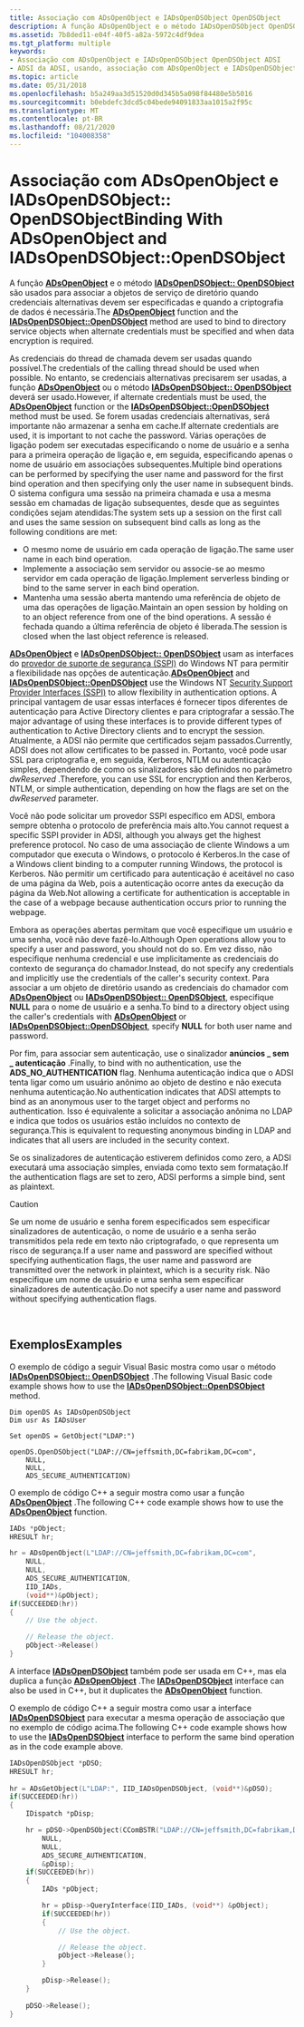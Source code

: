 ```yaml
---
title: Associação com ADsOpenObject e IADsOpenDSObject OpenDSObject
description: A função ADsOpenObject e o método IADsOpenDSObject OpenDSObject são usados para associar a objetos de serviço de diretório quando credenciais alternativas devem ser especificadas e quando a criptografia de dados é necessária.
ms.assetid: 7b8ded11-e04f-40f5-a82a-5972c4df9dea
ms.tgt_platform: multiple
keywords:
- Associação com ADsOpenObject e IADsOpenDSObject OpenDSObject ADSI
- ADSI da ADSI, usando, associação com ADsOpenObject e IADsOpenDSObject OpenDSObject
ms.topic: article
ms.date: 05/31/2018
ms.openlocfilehash: b5a249aa3d51520d0d345b5a098f84480e5b5016
ms.sourcegitcommit: b0ebdefc3dcd5c04bede94091833aa1015a2f95c
ms.translationtype: MT
ms.contentlocale: pt-BR
ms.lasthandoff: 08/21/2020
ms.locfileid: "104008358"
---
```

# <a name="binding-with-adsopenobject-and-iadsopendsobjectopendsobject"></a><span data-ttu-id="ef264-105">Associação com ADsOpenObject e IADsOpenDSObject:: OpenDSObject</span><span class="sxs-lookup"><span data-stu-id="ef264-105">Binding With ADsOpenObject and IADsOpenDSObject::OpenDSObject</span></span>

<span data-ttu-id="ef264-106">A função [**ADsOpenObject**](/windows/desktop/api/Adshlp/nf-adshlp-adsopenobject) e o método [**IADsOpenDSObject:: OpenDSObject**](/windows/desktop/api/Iads/nf-iads-iadsopendsobject-opendsobject) são usados para associar a objetos de serviço de diretório quando credenciais alternativas devem ser especificadas e quando a criptografia de dados é necessária.</span><span class="sxs-lookup"><span data-stu-id="ef264-106">The [**ADsOpenObject**](/windows/desktop/api/Adshlp/nf-adshlp-adsopenobject) function and the [**IADsOpenDSObject::OpenDSObject**](/windows/desktop/api/Iads/nf-iads-iadsopendsobject-opendsobject) method are used to bind to directory service objects when alternate credentials must be specified and when data encryption is required.</span></span>

<span data-ttu-id="ef264-107">As credenciais do thread de chamada devem ser usadas quando possível.</span><span class="sxs-lookup"><span data-stu-id="ef264-107">The credentials of the calling thread should be used when possible.</span></span> <span data-ttu-id="ef264-108">No entanto, se credenciais alternativas precisarem ser usadas, a função [**ADsOpenObject**](/windows/desktop/api/Adshlp/nf-adshlp-adsopenobject) ou o método [**IADsOpenDSObject:: OpenDSObject**](/windows/desktop/api/Iads/nf-iads-iadsopendsobject-opendsobject) deverá ser usado.</span><span class="sxs-lookup"><span data-stu-id="ef264-108">However, if alternate credentials must be used, the [**ADsOpenObject**](/windows/desktop/api/Adshlp/nf-adshlp-adsopenobject) function or the [**IADsOpenDSObject::OpenDSObject**](/windows/desktop/api/Iads/nf-iads-iadsopendsobject-opendsobject) method must be used.</span></span> <span data-ttu-id="ef264-109">Se forem usadas credenciais alternativas, será importante não armazenar a senha em cache.</span><span class="sxs-lookup"><span data-stu-id="ef264-109">If alternate credentials are used, it is important to not cache the password.</span></span> <span data-ttu-id="ef264-110">Várias operações de ligação podem ser executadas especificando o nome de usuário e a senha para a primeira operação de ligação e, em seguida, especificando apenas o nome de usuário em associações subsequentes.</span><span class="sxs-lookup"><span data-stu-id="ef264-110">Multiple bind operations can be performed by specifying the user name and password for the first bind operation and then specifying only the user name in subsequent binds.</span></span> <span data-ttu-id="ef264-111">O sistema configura uma sessão na primeira chamada e usa a mesma sessão em chamadas de ligação subsequentes, desde que as seguintes condições sejam atendidas:</span><span class="sxs-lookup"><span data-stu-id="ef264-111">The system sets up a session on the first call and uses the same session on subsequent bind calls as long as the following conditions are met:</span></span>

-   <span data-ttu-id="ef264-112">O mesmo nome de usuário em cada operação de ligação.</span><span class="sxs-lookup"><span data-stu-id="ef264-112">The same user name in each bind operation.</span></span>
-   <span data-ttu-id="ef264-113">Implemente a associação sem servidor ou associe-se ao mesmo servidor em cada operação de ligação.</span><span class="sxs-lookup"><span data-stu-id="ef264-113">Implement serverless binding or bind to the same server in each bind operation.</span></span>
-   <span data-ttu-id="ef264-114">Mantenha uma sessão aberta mantendo uma referência de objeto de uma das operações de ligação.</span><span class="sxs-lookup"><span data-stu-id="ef264-114">Maintain an open session by holding on to an object reference from one of the bind operations.</span></span> <span data-ttu-id="ef264-115">A sessão é fechada quando a última referência de objeto é liberada.</span><span class="sxs-lookup"><span data-stu-id="ef264-115">The session is closed when the last object reference is released.</span></span>

<span data-ttu-id="ef264-116">[**ADsOpenObject**](/windows/desktop/api/Adshlp/nf-adshlp-adsopenobject) e [**IADsOpenDSObject:: OpenDSObject**](/windows/desktop/api/Iads/nf-iads-iadsopendsobject-opendsobject) usam as interfaces do [provedor de suporte de segurança (SSPI)](/windows/desktop/SecAuthN/sspi) do Windows NT para permitir a flexibilidade nas opções de autenticação.</span><span class="sxs-lookup"><span data-stu-id="ef264-116">[**ADsOpenObject**](/windows/desktop/api/Adshlp/nf-adshlp-adsopenobject) and [**IADsOpenDSObject::OpenDSObject**](/windows/desktop/api/Iads/nf-iads-iadsopendsobject-opendsobject) use the Windows NT [Security Support Provider Interfaces (SSPI)](/windows/desktop/SecAuthN/sspi) to allow flexibility in authentication options.</span></span> <span data-ttu-id="ef264-117">A principal vantagem de usar essas interfaces é fornecer tipos diferentes de autenticação para Active Directory clientes e para criptografar a sessão.</span><span class="sxs-lookup"><span data-stu-id="ef264-117">The major advantage of using these interfaces is to provide different types of authentication to Active Directory clients and to encrypt the session.</span></span> <span data-ttu-id="ef264-118">Atualmente, a ADSI não permite que certificados sejam passados.</span><span class="sxs-lookup"><span data-stu-id="ef264-118">Currently, ADSI does not allow certificates to be passed in.</span></span> <span data-ttu-id="ef264-119">Portanto, você pode usar SSL para criptografia e, em seguida, Kerberos, NTLM ou autenticação simples, dependendo de como os sinalizadores são definidos no parâmetro *dwReserved* .</span><span class="sxs-lookup"><span data-stu-id="ef264-119">Therefore, you can use SSL for encryption and then Kerberos, NTLM, or simple authentication, depending on how the flags are set on the *dwReserved* parameter.</span></span>

<span data-ttu-id="ef264-120">Você não pode solicitar um provedor SSPI específico em ADSI, embora sempre obtenha o protocolo de preferência mais alto.</span><span class="sxs-lookup"><span data-stu-id="ef264-120">You cannot request a specific SSPI provider in ADSI, although you always get the highest preference protocol.</span></span> <span data-ttu-id="ef264-121">No caso de uma associação de cliente Windows a um computador que executa o Windows, o protocolo é Kerberos.</span><span class="sxs-lookup"><span data-stu-id="ef264-121">In the case of a Windows client binding to a computer running Windows, the protocol is Kerberos.</span></span> <span data-ttu-id="ef264-122">Não permitir um certificado para autenticação é aceitável no caso de uma página da Web, pois a autenticação ocorre antes da execução da página da Web.</span><span class="sxs-lookup"><span data-stu-id="ef264-122">Not allowing a certificate for authentication is acceptable in the case of a webpage because authentication occurs prior to running the webpage.</span></span>

<span data-ttu-id="ef264-123">Embora as operações abertas permitam que você especifique um usuário e uma senha, você não deve fazê-lo.</span><span class="sxs-lookup"><span data-stu-id="ef264-123">Although Open operations allow you to specify a user and password, you should not do so.</span></span> <span data-ttu-id="ef264-124">Em vez disso, não especifique nenhuma credencial e use implicitamente as credenciais do contexto de segurança do chamador.</span><span class="sxs-lookup"><span data-stu-id="ef264-124">Instead, do not specify any credentials and implicitly use the credentials of the caller's security context.</span></span> <span data-ttu-id="ef264-125">Para associar a um objeto de diretório usando as credenciais do chamador com [**ADsOpenObject**](/windows/desktop/api/Adshlp/nf-adshlp-adsopenobject) ou [**IADsOpenDSObject:: OpenDSObject**](/windows/desktop/api/Iads/nf-iads-iadsopendsobject-opendsobject), especifique **NULL** para o nome de usuário e a senha.</span><span class="sxs-lookup"><span data-stu-id="ef264-125">To bind to a directory object using the caller's credentials with [**ADsOpenObject**](/windows/desktop/api/Adshlp/nf-adshlp-adsopenobject) or [**IADsOpenDSObject::OpenDSObject**](/windows/desktop/api/Iads/nf-iads-iadsopendsobject-opendsobject), specify **NULL** for both user name and password.</span></span>

<span data-ttu-id="ef264-126">Por fim, para associar sem autenticação, use o sinalizador **anúncios \_ sem \_ autenticação** .</span><span class="sxs-lookup"><span data-stu-id="ef264-126">Finally, to bind with no authentication, use the **ADS\_NO\_AUTHENTICATION** flag.</span></span> <span data-ttu-id="ef264-127">Nenhuma autenticação indica que o ADSI tenta ligar como um usuário anônimo ao objeto de destino e não executa nenhuma autenticação.</span><span class="sxs-lookup"><span data-stu-id="ef264-127">No authentication indicates that ADSI attempts to bind as an anonymous user to the target object and performs no authentication.</span></span> <span data-ttu-id="ef264-128">Isso é equivalente a solicitar a associação anônima no LDAP e indica que todos os usuários estão incluídos no contexto de segurança.</span><span class="sxs-lookup"><span data-stu-id="ef264-128">This is equivalent to requesting anonymous binding in LDAP and indicates that all users are included in the security context.</span></span>

<span data-ttu-id="ef264-129">Se os sinalizadores de autenticação estiverem definidos como zero, a ADSI executará uma associação simples, enviada como texto sem formatação.</span><span class="sxs-lookup"><span data-stu-id="ef264-129">If the authentication flags are set to zero, ADSI performs a simple bind, sent as plaintext.</span></span>

> [!Caution]  
> <span data-ttu-id="ef264-130">Se um nome de usuário e senha forem especificados sem especificar sinalizadores de autenticação, o nome de usuário e a senha serão transmitidos pela rede em texto não criptografado, o que representa um risco de segurança.</span><span class="sxs-lookup"><span data-stu-id="ef264-130">If a user name and password are specified without specifying authentication flags, the user name and password are transmitted over the network in plaintext, which is a security risk.</span></span> <span data-ttu-id="ef264-131">Não especifique um nome de usuário e uma senha sem especificar sinalizadores de autenticação.</span><span class="sxs-lookup"><span data-stu-id="ef264-131">Do not specify a user name and password without specifying authentication flags.</span></span>

 

## <a name="examples"></a><span data-ttu-id="ef264-132">Exemplos</span><span class="sxs-lookup"><span data-stu-id="ef264-132">Examples</span></span>

<span data-ttu-id="ef264-133">O exemplo de código a seguir Visual Basic mostra como usar o método [**IADsOpenDSObject:: OpenDSObject**](/windows/desktop/api/Iads/nf-iads-iadsopendsobject-opendsobject) .</span><span class="sxs-lookup"><span data-stu-id="ef264-133">The following Visual Basic code example shows how to use the [**IADsOpenDSObject::OpenDSObject**](/windows/desktop/api/Iads/nf-iads-iadsopendsobject-opendsobject) method.</span></span>


```VB
Dim openDS As IADsOpenDSObject
Dim usr As IADsUser
 
Set openDS = GetObject("LDAP:")
 
openDS.OpenDSObject("LDAP://CN=jeffsmith,DC=fabrikam,DC=com",
    NULL, 
    NULL,
    ADS_SECURE_AUTHENTICATION)
```



<span data-ttu-id="ef264-134">O exemplo de código C++ a seguir mostra como usar a função [**ADsOpenObject**](/windows/desktop/api/Adshlp/nf-adshlp-adsopenobject) .</span><span class="sxs-lookup"><span data-stu-id="ef264-134">The following C++ code example shows how to use the [**ADsOpenObject**](/windows/desktop/api/Adshlp/nf-adshlp-adsopenobject) function.</span></span>


```C++
IADs *pObject;
HRESULT hr;

hr = ADsOpenObject(L"LDAP://CN=jeffsmith,DC=fabrikam,DC=com",
    NULL, 
    NULL,
    ADS_SECURE_AUTHENTICATION, 
    IID_IADs,
    (void**)&pObject);
if(SUCCEEDED(hr))
{
    // Use the object.

    // Release the object.
    pObject->Release()
}
```



<span data-ttu-id="ef264-135">A interface [**IADsOpenDSObject**](/windows/desktop/api/Iads/nn-iads-iadsopendsobject) também pode ser usada em C++, mas ela duplica a função [**ADsOpenObject**](/windows/desktop/api/Adshlp/nf-adshlp-adsopenobject) .</span><span class="sxs-lookup"><span data-stu-id="ef264-135">The [**IADsOpenDSObject**](/windows/desktop/api/Iads/nn-iads-iadsopendsobject) interface can also be used in C++, but it duplicates the [**ADsOpenObject**](/windows/desktop/api/Adshlp/nf-adshlp-adsopenobject) function.</span></span>

<span data-ttu-id="ef264-136">O exemplo de código C++ a seguir mostra como usar a interface [**IADsOpenDSObject**](/windows/desktop/api/Iads/nn-iads-iadsopendsobject) para executar a mesma operação de associação que no exemplo de código acima.</span><span class="sxs-lookup"><span data-stu-id="ef264-136">The following C++ code example shows how to use the [**IADsOpenDSObject**](/windows/desktop/api/Iads/nn-iads-iadsopendsobject) interface to perform the same bind operation as in the code example above.</span></span>


```C++
IADsOpenDSObject *pDSO;
HRESULT hr;
 
hr = ADsGetObject(L"LDAP:", IID_IADsOpenDSObject, (void**)&pDSO);
if(SUCCEEDED(hr))
{
    IDispatch *pDisp;

    hr = pDSO->OpenDSObject(CComBSTR("LDAP://CN=jeffsmith,DC=fabrikam,DC=com"),
        NULL,
        NULL,
        ADS_SECURE_AUTHENTICATION, 
        &pDisp);
    if(SUCCEEDED(hr))
    {
        IADs *pObject;

        hr = pDisp->QueryInterface(IID_IADs, (void**) &pObject);
        if(SUCCEEDED(hr))
        {
            // Use the object.

            // Release the object.
            pObject->Release();
        }

        pDisp->Release();
    }
    
    pDSO->Release();
}
```



 

 
